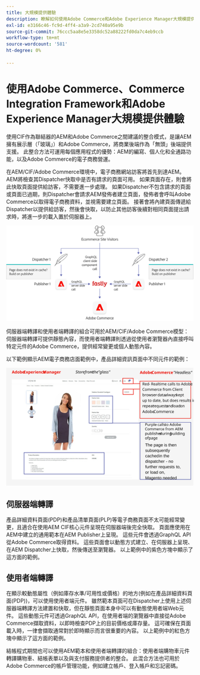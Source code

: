 ```yaml
---
title: 大規模提供體驗
description: 瞭解如何使用Adobe Commerce和Adobe Experience Manager大規模提供體驗。
exl-id: e3166c46-fc9d-4ff4-a3a9-2cd740a95e9b
source-git-commit: 76ccc5aa8e5e3358dc52a88222fd0da7c4eb9ccb
workflow-type: tm+mt
source-wordcount: '581'
ht-degree: 0%

---
```


# 使用Adobe Commerce、Commerce Integration Framework和Adobe Experience Manager大規模提供體驗

使用CIF作為聯結器的AEM和Adobe Commerce之間建議的整合模式，是讓AEM擁有展示層（「玻璃」）和Adobe Commerce，將商業後端作為「無頭」後端提供支援。 此整合方法可運用每個應用程式的優勢：AEM的編寫、個人化和全通路功能，以及Adobe Commerce的電子商務營運。

在AEM/CIF/Adobe Commerce環境中，電子商務網站訪客將首先到達AEM。 AEM將檢查其Dispatcher快取中是否有請求的頁面可用。 如果頁面存在，則會將此快取頁面提供給訪客，不需要進一步處理。 如果Dispatcher不包含請求的頁面或頁面已過期，則Dispatcher會請求AEM發佈者建立頁面，發佈者會呼叫Adobe Commerce以取得電子商務資料，並視需要建立頁面。 接著會將內建頁面傳遞給Dispatcher以提供給訪客，然後會快取，以防止其他訪客後續對相同頁面提出請求時，將進一步的載入置於伺服器上。

![AdobeExperience Manager和Adobe Commerce架構概觀圖表](../assets/commerce-at-scale/overview.png)

伺服器端轉譯和使用者端轉譯的組合可用於AEM/CIF/Adobe Commerce模型：伺服器端轉譯可提供靜態內容，而使用者端轉譯則透過從使用者瀏覽器內直接呼叫特定元件的Adobe Commerce，提供經常變更或個人動態內容。

以下範例顯示AEM電子商務店面範例中，產品詳細資訊頁面中不同元件的範例：

![AdobeExperience Manager和Adobe Commerce架構概觀圖表](../assets/commerce-at-scale/product-details-page.svg)

## 伺服器端轉譯

產品詳細資料頁面(PDP)和產品清單頁面(PLP)等電子商務頁面不太可能經常變更，且適合在使用AEM CIF核心元件呈現在伺服器端後完全快取。 頁面應使用在AEM中建立的通用範本在AEM Publisher上呈現。 這些元件會透過GraphQL API從Adobe Commerce取得資料。 這些頁面會以動態方式建立、在伺服器上呈現、在AEM Dispatcher上快取，然後傳送至瀏覽器。 以上範例中的紫色方塊中顯示了這方面的範例。

## 使用者端轉譯

在顯示較動態屬性（例如庫存水準/可用性或價格）的地方(例如在產品詳細資料頁面(PDP))，可以使用使用者端元件。 雖然範本頁面可在Dispatcher上使用上述伺服器端轉譯方法建置和快取，但在靜態頁面本身中可以有動態使用者端Web元件。 這些動態元件可透過GraphQL API，在使用者端的瀏覽器中直接從Adobe Commerce擷取資料，以即時檢查PDP上的目前價格或庫存量。 這可確保在頁面載入時，一律會擷取通常對於即時顯示而言很重要的內容。 以上範例中的紅色方塊中顯示了這方面的範例。

結帳程式期間也可以使用AEM範本和使用者端轉譯的組合：使用者端購物車元件轉譯購物車、結帳表單以及與支付服務提供者的整合。 此混合方法也可用於Adobe Commerce的帳戶管理功能，例如建立帳戶、登入帳戶和忘記密碼。
